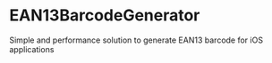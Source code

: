 EAN13BarcodeGenerator
=====================

Simple and performance solution to generate EAN13 barcode for iOS applications
